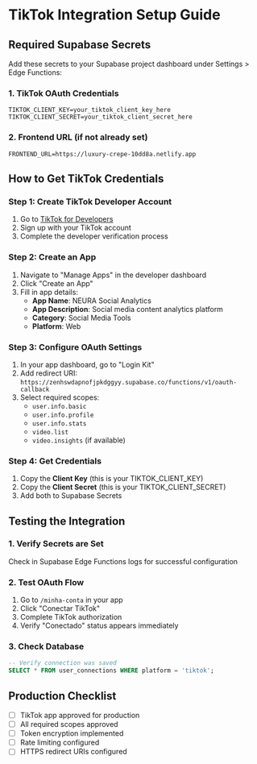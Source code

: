 # TikTok Integration Setup Guide

## Required Supabase Secrets

Add these secrets to your Supabase project dashboard under Settings > Edge Functions:

### 1. TikTok OAuth Credentials
```
TIKTOK_CLIENT_KEY=your_tiktok_client_key_here
TIKTOK_CLIENT_SECRET=your_tiktok_client_secret_here
```

### 2. Frontend URL (if not already set)
```
FRONTEND_URL=https://luxury-crepe-10dd8a.netlify.app
```

## How to Get TikTok Credentials

### Step 1: Create TikTok Developer Account
1. Go to [TikTok for Developers](https://developers.tiktok.com/)
2. Sign up with your TikTok account
3. Complete the developer verification process

### Step 2: Create an App
1. Navigate to "Manage Apps" in the developer dashboard
2. Click "Create an App"
3. Fill in app details:
   - **App Name**: NEURA Social Analytics
   - **App Description**: Social media content analytics platform
   - **Category**: Social Media Tools
   - **Platform**: Web

### Step 3: Configure OAuth Settings
1. In your app dashboard, go to "Login Kit"
2. Add redirect URI: `https://zenhswdapnofjpkdggyy.supabase.co/functions/v1/oauth-callback`
3. Select required scopes:
   - `user.info.basic`
   - `user.info.profile`
   - `user.info.stats`
   - `video.list`
   - `video.insights` (if available)

### Step 4: Get Credentials
1. Copy the **Client Key** (this is your TIKTOK_CLIENT_KEY)
2. Copy the **Client Secret** (this is your TIKTOK_CLIENT_SECRET)
3. Add both to Supabase Secrets

## Testing the Integration

### 1. Verify Secrets are Set
Check in Supabase Edge Functions logs for successful configuration

### 2. Test OAuth Flow
1. Go to `/minha-conta` in your app
2. Click "Conectar TikTok"
3. Complete TikTok authorization
4. Verify "Conectado" status appears immediately

### 3. Check Database
```sql
-- Verify connection was saved
SELECT * FROM user_connections WHERE platform = 'tiktok';
```

## Production Checklist

- [ ] TikTok app approved for production
- [ ] All required scopes approved
- [ ] Token encryption implemented
- [ ] Rate limiting configured
- [ ] HTTPS redirect URIs configured